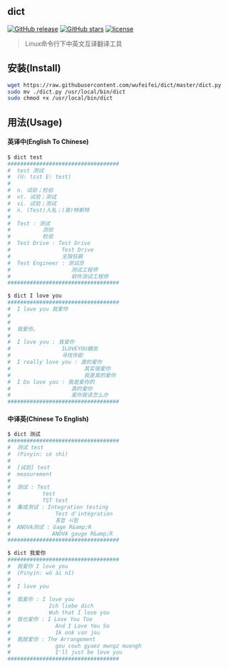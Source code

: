 ## dict
[![GitHub release](https://img.shields.io/github/release/wufeifei/dict.svg)](https://github.com/wufeifei/dict/releases)
[![GitHub stars](https://img.shields.io/github/stars/wufeifei/dict.svg?style=social&label=Star)](https://github.com/wufeifei/dict/stargazers)
[![license](https://img.shields.io/github/license/wufeifei/dict.svg)](https://github.com/wufeifei/dict/blob/master/LICENSE)
> Linux命令行下中英文互译翻译工具

## 安装(Install)

```bash
wget https://raw.githubusercontent.com/wufeifei/dict/master/dict.py
sudo mv ./dict.py /usr/local/bin/dict
sudo chmod +x /usr/local/bin/dict
```

## 用法(Usage)

#### 英译中(English To Chinese)

```bash
$ dict test
###################################
#  test 测试
#  (U: tɛst E: test)
#
#  n. 试验；检验
#  vt. 试验；测试
#  vi. 试验；测试
#  n. (Test)人名；(英)特斯特
#
#  Test : 测试
#          测验
#          检验
#  Test Drive : Test Drive
#                Test Drive
#                无限狂飙
#  Test Engineer : 测试员
#                   测试工程师
#                   软件测试工程师
###################################
```

```bash
$ dict I love you
################################### 
#  I love you 我爱你
# 
#
#  我爱你。
#
#  I love you : 我爱你
#                ILOVEYOU蠕虫
#                寻找伴郎
#  I really love you : 真的爱你
#                       其实很爱你
#                       我是真的爱你
#  I Do love you : 我是爱你的
#                   真的爱你
#                   爱你我该怎么办
###################################
```

#### 中译英(Chinese To English)
```bash
$ dict 测试
###################################
#  测试 test
#  (Pinyin: cè shì)
#
#  [试验] test
#  measurement
#
#  测试 : Test
#          test
#          TST test
#  集成测试 : Integration testing
#              Test d'intégration
#              통합 시험
#  ANOVA测试 : Gage R&amp;R
#             ANOVA gauge R&amp;R
###################################
```

```bash
$ dict 我爱你
################################### 
#  我爱你 I love you
#  (Pinyin: wǒ ài nǐ)
#
#  I love you
#
#  我爱你 : I love you
#            Ich liebe dich
#            Wuh that I love you
#  我也爱你 : I Love You Too
#              And I Love You So
#              Ik ook van jou
#  我就爱你 : The Arrangement
#              gou couh gyaez mwngz muengh
#              I'll just be love you
################################### 
```
